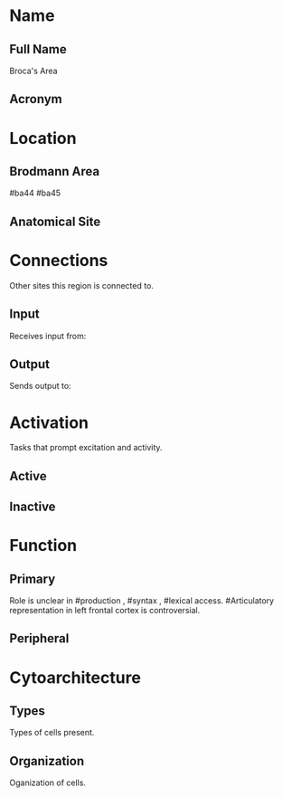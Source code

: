 # Name

## Full Name
Broca's Area

## Acronym

# Location

## Brodmann Area
#ba44 #ba45

## Anatomical Site


# Connections
Other sites this region is connected to.

## Input
Receives input from:

## Output
Sends output to:

# Activation
Tasks that prompt excitation and activity.

## Active

## Inactive

# Function

## Primary
Role is unclear in #production , #syntax , #lexical access.
#Articulatory representation in left frontal cortex is controversial.

## Peripheral

# Cytoarchitecture

## Types
Types of cells present.

## Organization
Oganization of cells.
